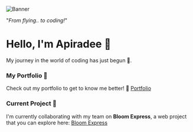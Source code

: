 ![Banner](https://user-images.githubusercontent.com/120387082/207740337-9d0f435e-ed2f-4a09-8421-32e9da127da8.png)

"_From flying.. to coding!_"

# Hello, I'm Apiradee 👋
My journey in the world of coding has just begun 🚀.

### My Portfolio 🌟
Check out my portfolio to get to know me better! 📂
[Portfolio](https://apiradee-haeusler.netlify.app/)

### Current Project 🌼

I'm currently collaborating with my team on **Bloom Express**, a web project that you can explore here: 
[Bloom Express](https://bloom-express.onrender.com)


<!---
ApiradeeH/ApiradeeH is a ✨ special ✨ repository because its `README.md` (this file) appears on your GitHub profile.
You can click the Preview link to take a look at your changes.
--->
